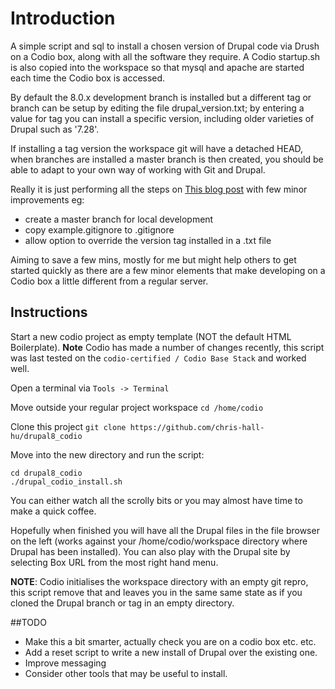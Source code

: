 # Introduction

A simple script and sql to install a chosen version of Drupal code via Drush on a Codio box, along with all the software they require. A Codio startup.sh is also copied into the workspace so that mysql and apache are started each time the Codio box is accessed.

By default the 8.0.x development branch is installed but a different tag or branch can be setup by editing the file drupal_version.txt; by entering a value for tag you can install a specific version, including older varieties of Drupal such as '7.28'.

If installing a tag version the workspace git will have a detached HEAD, when branches are installed a master branch is then created, you should be able to adapt to your own way of working with Git and Drupal.

Really it is just performing all the steps on [This blog post](http://running-on-drupal8.co.uk/node/20) with few minor improvements eg:

 - create a master branch for local development
 - copy example.gitignore to .gitignore
 - allow option to override the version tag installed in a .txt file

Aiming to save a few mins, mostly for me but might help others to get started quickly as there are a few minor elements that make developing on a Codio box a little different from a regular server.

## Instructions 

Start a new codio project as empty template (NOT the default HTML Boilerplate). **Note** Codio has made a number of changes recently, this script was last tested on the ```codio-certified / Codio Base Stack``` and worked well.

Open a terminal via ```Tools -> Terminal```

Move outside your regular project workspace ```cd /home/codio```

Clone this project ```git clone https://github.com/chris-hall-hu/drupal8_codio```

Move into the new directory and run the script: 

```
cd drupal8_codio
./drupal_codio_install.sh
```

You can either watch all the scrolly bits or you may almost have time to make a quick coffee. 

Hopefully when finished you will have all the Drupal files in the file browser on the left (works against your /home/codio/workspace directory where Drupal has been installed). You can also play with the Drupal site by selecting Box URL from the most right hand menu.

**NOTE**: Codio initialises the workspace directory with an empty git repro, this script remove that and leaves you in the same same state as if you cloned the Drupal branch or tag in an empty directory. 

##TODO

 - Make this a bit smarter, actually check you are on a codio box etc. etc.
 - Add a reset script to write a new install of Drupal over the existing one.
 - Improve messaging
 - Consider other tools that may be useful to install.




